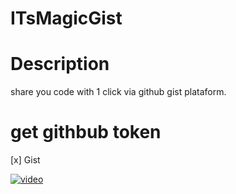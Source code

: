 # ITsMagicGist

# Description

share you code with 1 click via github gist plataform.

# get githbub token

[x] Gist

[![video](https://img.youtube.com/vi/H_uyu9pzUE0/hqdefault.jpg)](https://youtu.be/H_uyu9pzUE0)
